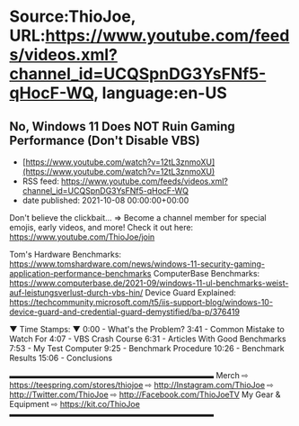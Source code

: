 # Source:ThioJoe, URL:https://www.youtube.com/feeds/videos.xml?channel_id=UCQSpnDG3YsFNf5-qHocF-WQ, language:en-US

## No, Windows 11 Does NOT Ruin Gaming Performance (Don't Disable VBS)
 - [https://www.youtube.com/watch?v=12tL3znmoXU](https://www.youtube.com/watch?v=12tL3znmoXU)
 - RSS feed: https://www.youtube.com/feeds/videos.xml?channel_id=UCQSpnDG3YsFNf5-qHocF-WQ
 - date published: 2021-10-08 00:00:00+00:00

Don't believe the clickbait...
⇒ Become a channel member for special emojis, early videos, and more! Check it out here: https://www.youtube.com/ThioJoe/join

Tom's Hardware Benchmarks: https://www.tomshardware.com/news/windows-11-security-gaming-application-performance-benchmarks
ComputerBase Benchmarks: https://www.computerbase.de/2021-09/windows-11-ul-benchmarks-weist-auf-leistungsverlust-durch-vbs-hin/
Device Guard Explained: https://techcommunity.microsoft.com/t5/iis-support-blog/windows-10-device-guard-and-credential-guard-demystified/ba-p/376419

▼ Time Stamps: ▼
0:00 - What's the Problem?
3:41 - Common Mistake to Watch For
4:07 - VBS Crash Course
6:31 - Articles With Good Benchmarks
7:53 - My Test Computer
9:25 - Benchmark Procedure
10:26 - Benchmark Results
15:06 - Conclusions

▬▬▬▬▬▬▬▬▬▬▬▬▬▬▬▬▬▬▬▬▬▬▬▬▬▬
Merch ⇨ https://teespring.com/stores/thiojoe
⇨ http://Instagram.com/ThioJoe
⇨ http://Twitter.com/ThioJoe
⇨ http://Facebook.com/ThioJoeTV
My Gear & Equipment ⇨ https://kit.co/ThioJoe
▬▬▬▬▬▬▬▬▬▬▬▬▬▬▬▬▬▬▬▬▬▬▬▬▬▬


